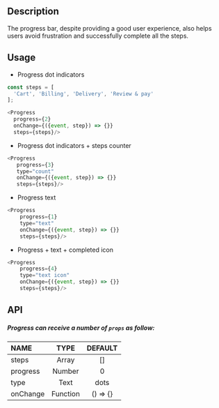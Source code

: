 
## Description

The progress bar, despite providing a good user experience, also helps users avoid frustration and successfully complete all the steps.

## Usage

* Progress dot indicators

```js
const steps = [
  'Cart', 'Billing', 'Delivery', 'Review & pay'
];

<Progress 
  progress={2} 
  onChange={({event, step}) => {}}
  steps={steps}/>
```

* Progress dot indicators + steps counter

```js
<Progress
   progress={3} 
   type="count" 
   onChange={({event, step}) => {}} 
   steps={steps}/>
```

* Progress text

```js
<Progress 
    progress={1} 
    type="text" 
    onChange={({event, step}) => {}}
    steps={steps}/>
```

* Progress + text + completed icon

```js
<Progress 
    progress={4} 
    type="text icon" 
    onChange={({event, step}) => {}} 
    steps={steps}/>
```

## API

##### Progress can receive a number of `props` as follow:


| NAME   | TYPE | DEFAULT | 
| :---  | :---:  | :---: | 
| steps | Array | [] | 
| progress | Number | 0 | 
| type | Text | dots  | 
| onChange | Function | () => {} |


